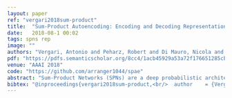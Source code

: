 ```yaml
---
layout: paper
ref: "vergari2018sum-product"
title:  "Sum-Product Autoencoding: Encoding and Decoding Representations Using Sum-Product Networks"
date:   2018-08-1 00:02
tags: spns rep
image: ""
authors: "Vergari, Antonio and Peharz, Robert and Di Mauro, Nicola and Molina, Alejandro and Kersting, Kristian and Esposito, Floriana"
pdf: "https://pdfs.semanticscholar.org/8cc4/1acb45929a53a72f176651285cbc890e234f.pdf"
venue: "AAAI 2018"
code: "https://github.com/arranger1044/spae"
abstract: "Sum-Product Networks (SPNs) are a deep probabilistic architecture that up to now has been successfully employed for tractable inference. Here, we extend their scope towards unsupervised representation learning: we encode samples into continuous and categorical embeddings and show that they can also be decoded back into the original input space by leveraging MPE inference. We characterize when this Sum-Product Autoencoding (SPAE) leads to equivalent reconstructions and extend it towards dealing with missing embedding information. Our experimental results on several multi-label classification problems demonstrate that SPAE is competitive with state-of-the-art autoencoder architectures, even if the SPNs were never trained to reconstruct their inputs."
bibtex: "@inproceedings{vergari2018sum-product,<br/>  author    = {Vergari, Antonio and Peharz, Robert and Di Mauro, Nicola and Molina, Alejandro and Kersting, Kristian and Esposito, Floriana},<br/>  title     = {Sum-Product Autoencoding: Encoding and Decoding Representations Using<br/>               Sum-Product Networks},<br/>  booktitle = {{AAAI}},<br/>  pages     = {4163--4170},<br/>  publisher = {{AAAI} Press},<br/>  year      = {2018}<br/>}"
---
```

